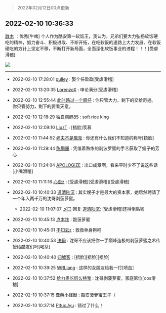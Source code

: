 > 2022年02月12日00点更新
<link rel="stylesheet" href="https://cdn.jsdelivr.net/gh/taotie6/sampleJSON@main/css/photo_show.css">
<meta name="referrer" content="no-referrer" />


 ## 2022-02-10 10:36:33 

 [㪚木](https://www.coolapk.com/feed/33435632?shareKey=N2EwYTJjM2U1NjZkNjIwNDdmZjc~) ：优秀[牛啤]
个人作为酷安第一软饭王，我认为，兄弟们要大力弘扬软饭硬吃的精神，努力奋斗、积极进取、不断开拓，在吃软饭的道路上大力发展、在软饭硬吃的方针上坚定不移，不断打开新局面，全面深化软饭事业的进程！！！[受虐滑稽] 

<div class="album">
<img class="img-item" src="http://image.coolapk.com/feed/2022/0210/10/1081091_fb2cc295_0592_2667_278@1440x2249.jpeg" />
</div>

 ------- 

- 2022-02-10 17:28:01 [pulley](uid=391132) : 娶个任盈盈[受虐滑稽] 

- 2022-02-10 13:20:35 [LorenzoX](uid=645650) : 申论满分[受虐滑稽] 

- 2022-02-10 12:55:44 [此时路过一个靓仔](uid=2430256) : 你只管大力，剩下的交给奇迹。
你只管努力，剩下的要看天意。 

- 2022-02-10 12:18:29 [独自陶醉85](uid=2548295) : soft rice king 

- 2022-02-10 12:09:10 [LiuzT](uid=2145927) : [捂脸]羡慕 

- 2022-02-10 11:44:52 [老夫不是魔鬼](uid=872069) : 你还有什么我们不知道的称号[捂脸] 

- 2022-02-10 11:29:44 [陈墨魇](uid=1228800) : 凭借着熟练的剥波罗蜜的手艺获取了嫂子的芳心 

- 2022-02-10 11:24:04 [APOLOGlZE](uid=1818705) : 出口成章啊，看来平时少不了说这些话[小嘴滑稽] 

- 2022-02-10 11:11:16 [心虫z](uid=151532) : [受虐滑稽][受虐滑稽][受虐滑稽] 

- 2022-02-10 10:40:33 [道清陆沉](uid=889471) : 其实嫂子才是最大的资本家，她居然聘请了一个年入两千万的沈哥剥菠萝蜜。 

    - 2022-02-10 11:07:07 [乄囗](uid=759206) 回复 [道清陆沉](uid=889471): [受虐滑稽]还得倒贴钱 

- 2022-02-10 10:45:13 [卢本祎](uid=2851774) : 跪菠萝蜜 

- 2022-02-10 10:45:01 [不知云z](uid=5657858) : 救救单身狗吧 

- 2022-02-10 10:40:53 [決絕](uid=2288436) : 沈哥不应该把你一手巅峰造极的剥菠萝蜜之术传授给酷友们吗[喝茶] 

- 2022-02-10 10:40:40 [归墟客](uid=3287587) : [捂脸][捂脸][捂脸] 

- 2022-02-10 10:39:25 [WRLiang](uid=533595) : 这样的女朋友给我一打[喷血] 

- 2022-02-10 10:37:52 [给力奥吃怒么特我](uid=3878354) : 沈哥剥菠萝蜜，家庭第位[cos滑稽] 

- 2022-02-10 10:37:15 [蠢萌小怪獸](uid=2786281) : 酷安菠萝蜜王子（ 

- 2022-02-10 10:37:14 [PltuoJyu](uid=1157677) : 错过了什么！ 

